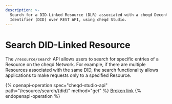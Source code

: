 ```yaml
---
description: >-
  Search for a DID-Linked Resource (DLR) associated with a cheqd Decentralized
  Identifier (DID) over REST API, using cheqd Studio.
---
```


# Search DID-Linked Resource

The `/resource/search` API allows users to search for specific entries of a Resource on the cheqd Network. For example, if there are multiple Resources associated with the same DID, the search functionality allows applications to make requests only to a specified Resource.&#x20;

{% openapi-operation spec="cheqd-studio-api" path="/resource/search/{did}" method="get" %}
[Broken link](broken-reference)
{% endopenapi-operation %}
